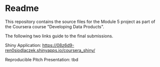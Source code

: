 # Readme

This repository contains the source files for the Module 5 project as part of the Coursera course "Developing Data Products".

The following two links guide to the final submissions.

Shiny Application: https://08z6d9-ren0siodlaczek.shinyapps.io/coursera_shiny/

Reproducible Pitch Presentation: tbd


